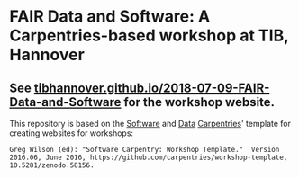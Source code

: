 # FAIR Data and Software: A Carpentries-based workshop at TIB, Hannover

## See [tibhannover.github.io/2018-07-09-FAIR-Data-and-Software](https://tibhannover.github.io/2018-07-09-FAIR-Data-and-Software/) for the workshop website.

This repository is based on the [Software](https://software-carpentry.org)
and [Data](https://datacarpentry.org) [Carpentries](https://carpentries.org/)'
template for creating websites for workshops:

```
Greg Wilson (ed): "Software Carpentry: Workshop Template."  Version
2016.06, June 2016, https://github.com/carpentries/workshop-template,
10.5281/zenodo.58156.
```
